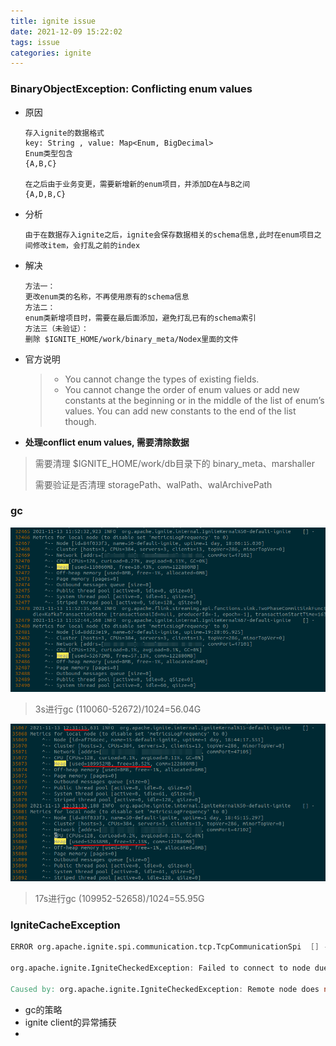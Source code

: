 ```yaml
---
title: ignite issue
date: 2021-12-09 15:22:02
tags: issue
categories: ignite
---
```


### 

### BinaryObjectException: Conflicting enum values

- 原因

  ```
  存入ignite的数据格式
  key: String , value: Map<Enum, BigDecimal>
  Enum类型包含
  {A,B,C}
  
  在之后由于业务变更，需要新增新的enum项目，并添加D在A与B之间
  {A,D,B,C}
  ```

- 分析

  ```
  由于在数据存入ignite之后，ignite会保存数据相关的schema信息,此时在enum项目之间修改item，会打乱之前的index
  ```

- 解决 

  ```
  方法一：
  更改enum类的名称，不再使用原有的schema信息
  方法二：
  enum类新增项目时，需要在最后面添加，避免打乱已有的schema索引
  方法三（未验证）：
  删除 $IGNITE_HOME/work/binary_meta/Nodex里面的文件
  ```

- 官方说明

  > - You cannot change the types of existing fields.
  > - You cannot change the order of enum values or add new constants at the beginning or in the middle of the list of enum’s values. You can add new constants to the end of the list though.



- **处理conflict enum values, 需要清除数据**

> 需要清理 $IGNITE_HOME/work/db目录下的 binary_meta、marshaller
>
> 需要验证是否清理 storagePath、walPath、walArchivePath



### gc

![](img/ignite/gc_collect.png)

> 3s进行gc  (110060-52672)/1024=56.04G

![](img/ignite/gc_2.png)

> 17s进行gc (109952-52658)/1024=55.95G



### IgniteCacheException

```verilog
ERROR org.apache.ignite.spi.communication.tcp.TcpCommunicationSpi  [] - Failed to send message to remote node [node=ZookeeperClusterNode [id=1c8a032d-042e-4386-9ce8-2605c0699304, addrs=[17.9.11.11], order=1, loc=false, client=false], msg=GridIoMessage [plc=2, topic=TOPIC_CACHE, topicOrd=8, ordered=false, timeout=0, skipOnTimeout=false, msg=GridNearLockRequest [topVer=AffinityTopologyVersion [topVer=358, minorTopVer=0], miniId=1, dhtVers=GridCacheVersion[] [null], subjId=a5dbdc1d-e76e-49c2-85d7-ed7f1c7db7bd, taskNameHash=0, createTtl=-1, accessTtl=-1, flags=3, txLbl=null, filter=null, super=GridDistributedLockRequest [nodeId=a5dbdc1d-e76e-49c2-85d7-ed7f1c7db7bd, nearXidVer=GridCacheVersion [topVer=245500806, order=1638786801426, nodeOrder=336], threadId=11960694, futId=96c1bf42d71-90702925-3ef9-4c70-b7a7-4be2fb6d75ba, timeout=0, isInTx=true, isInvalidate=false, isRead=true, isolation=REPEATABLE_READ, retVals=[true], txSize=0, flags=0, keysCnt=1, super=GridDistributedBaseMessage [ver=GridCacheVersion [topVer=245500806, order=1638786801426, nodeOrder=336], committedVers=null, rolledbackVers=null, cnt=1, super=GridCacheIdMessage [cacheId=-182240380, super=GridCacheMessage [msgId=1360862, depInfo=null, lastAffChangedTopVer=AffinityTopologyVersion [topVer=336, minorTopVer=0], err=null, skipPrepare=false]]]]]]]

org.apache.ignite.IgniteCheckedException: Failed to connect to node due to unrecoverable exception (is node still alive?). Make sure that each ComputeTask and cache Transaction has a timeout set in order to prevent parties from waiting forever in case of network issues [nodeId=d0a258e5-ec1b-4f79-89ad-80c27708f895, addrs=[x/x.x.x.x:47100], err= class org.apache.ignite.IgniteCheckedException: Remote node does not observe current node in topology : d0a258e5-ec1b-4f79-89ad-80c27708f895]
    
Caused by: org.apache.ignite.IgniteCheckedException: Remote node does not observe current node in topology : d0a258e5-ec1b-4f79-89ad-80c27708f895
```




- gc的策略
- ignite client的异常捕获
- 